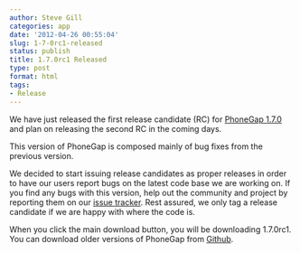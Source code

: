 ```yaml
---
author: Steve Gill
categories: app
date: '2012-04-26 00:55:04'
slug: 1-7-0rc1-released
status: publish
title: 1.7.0rc1 Released
type: post
format: html
tags:
- Release
---
```


We have just released the first release candidate (RC) for [PhoneGap 1.7.0](http://phonegap.com/download) and plan on releasing the second RC in the coming days.

This version of PhoneGap is composed mainly of bug fixes from the previous version.

We decided to start issuing release candidates as proper releases in order to have our users report bugs on the latest code base we are working on. If you find any bugs with this version, help out the community and project by reporting them on our [issue tracker](https://issues.apache.org/jira/browse/CB). Rest assured, we only tag a release candidate if we are happy with where the code is.

When you click the main download button, you will be downloading 1.7.0rc1\. You can download older versions of PhoneGap from [Github](https://github.com/phonegap/phonegap/tags).
